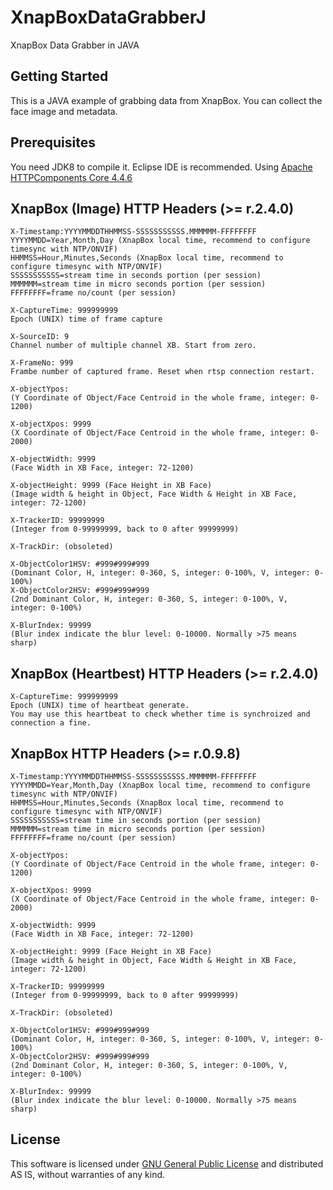 # XnapBoxDataGrabberJ
XnapBox Data Grabber in JAVA

## Getting Started
This is a JAVA example of grabbing data from XnapBox. You can collect the face image and metadata. 

## Prerequisites
You need JDK8 to compile it. Eclipse IDE is recommended.
Using [Apache HTTPComponents Core 4.4.6][HTTP Core]

## XnapBox (Image) HTTP Headers (>= r.2.4.0)
```
X-Timestamp:YYYYMMDDTHHMMSS-SSSSSSSSSSS.MMMMMM-FFFFFFFF
YYYYMMDD=Year,Month,Day (XnapBox local time, recommend to configure timesync with NTP/ONVIF)
HHMMSS=Hour,Minutes,Seconds (XnapBox local time, recommend to configure timesync with NTP/ONVIF)
SSSSSSSSSSS=stream time in seconds portion (per session)
MMMMMM=stream time in micro seconds portion (per session)
FFFFFFFF=frame no/count (per session)

X-CaptureTime: 999999999
Epoch (UNIX) time of frame capture

X-SourceID: 9
Channel number of multiple channel XB. Start from zero.

X-FrameNo: 999
Frambe number of captured frame. Reset when rtsp connection restart.

X-objectYpos:
(Y Coordinate of Object/Face Centroid in the whole frame, integer: 0-1200)

X-objectXpos: 9999
(X Coordinate of Object/Face Centroid in the whole frame, integer: 0-2000)
 
X-objectWidth: 9999
(Face Width in XB Face, integer: 72-1200)

X-objectHeight: 9999 (Face Height in XB Face)
(Image width & height in Object, Face Width & Height in XB Face, integer: 72-1200)
 
X-TrackerID: 99999999
(Integer from 0-99999999, back to 0 after 99999999)
 
X-TrackDir: (obsoleted)
 
X-ObjectColor1HSV: #999#999#999
(Dominant Color, H, integer: 0-360, S, integer: 0-100%, V, integer: 0-100%)
X-ObjectColor2HSV: #999#999#999
(2nd Dominant Color, H, integer: 0-360, S, integer: 0-100%, V, integer: 0-100%)

X-BlurIndex: 99999
(Blur index indicate the blur level: 0-10000. Normally >75 means sharp)
```

## XnapBox (Heartbest) HTTP Headers (>= r.2.4.0)
```
X-CaptureTime: 999999999
Epoch (UNIX) time of heartbeat generate.
You may use this heartbeat to check whether time is synchroized and connection a fine.
```

## XnapBox HTTP Headers (>= r.0.9.8)
```
X-Timestamp:YYYYMMDDTHHMMSS-SSSSSSSSSSS.MMMMMM-FFFFFFFF
YYYYMMDD=Year,Month,Day (XnapBox local time, recommend to configure timesync with NTP/ONVIF)
HHMMSS=Hour,Minutes,Seconds (XnapBox local time, recommend to configure timesync with NTP/ONVIF)
SSSSSSSSSSS=stream time in seconds portion (per session)
MMMMMM=stream time in micro seconds portion (per session)
FFFFFFFF=frame no/count (per session)

X-objectYpos:
(Y Coordinate of Object/Face Centroid in the whole frame, integer: 0-1200)

X-objectXpos: 9999
(X Coordinate of Object/Face Centroid in the whole frame, integer: 0-2000)
 
X-objectWidth: 9999
(Face Width in XB Face, integer: 72-1200)

X-objectHeight: 9999 (Face Height in XB Face)
(Image width & height in Object, Face Width & Height in XB Face, integer: 72-1200)
 
X-TrackerID: 99999999
(Integer from 0-99999999, back to 0 after 99999999)
 
X-TrackDir: (obsoleted)
 
X-ObjectColor1HSV: #999#999#999
(Dominant Color, H, integer: 0-360, S, integer: 0-100%, V, integer: 0-100%)
X-ObjectColor2HSV: #999#999#999
(2nd Dominant Color, H, integer: 0-360, S, integer: 0-100%, V, integer: 0-100%)

X-BlurIndex: 99999
(Blur index indicate the blur level: 0-10000. Normally >75 means sharp)
```

## License

This software is licensed under [GNU General Public License][GNU GPL] and distributed AS IS, without warranties of any kind.

[GNU GPL]: http://opensource.org/licenses/gpl-3.0.html "GNU General Public License text"
[HTTP Core]: https://hc.apache.org/httpcomponents-core-4.4.x/index.html "Apache HTTPComponents Core 4.4.x"